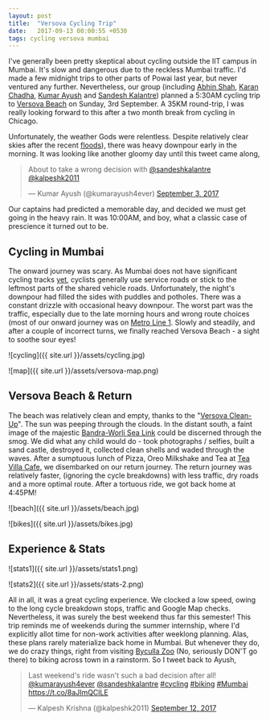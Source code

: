 ```yaml
---
layout: post
title:  "Versova Cycling Trip"
date:   2017-09-13 00:00:55 +0530
tags: cycling versova mumbai
---
```


I've generally been pretty skeptical about cycling outside the IIT campus in Mumbai. It's slow and dangerous due to the reckless Mumbai traffic. I'd made a few midnight trips to other parts of Powai last year, but never ventured any further. Nevertheless, our group (including [Abhin Shah](https://www.facebook.com/profile.php?id=100006442563676), [Karan Chadha](https://www.facebook.com/karanchadha005), [Kumar Ayush](http://cheekujodhpur.github.io/) and [Sandesh Kalantre](https://sandeshkalantre.github.io/)) planned a 5:30AM cycling trip to [Versova Beach](https://en.wikipedia.org/wiki/Versova,_Mumbai#Versova_beach) on Sunday, 3rd September. A 35KM round-trip, I was really looking forward to this after a two month break from cycling in Chicago.

Unfortunately, the weather Gods were relentless. Despite relatively clear skies after the recent [floods](https://en.wikipedia.org/wiki/2017_Mumbai_flood)), there was heavy downpour early in the morning. It was looking like another gloomy day until this tweet came along,

<blockquote class="twitter-tweet" data-lang="en"><p lang="en" dir="ltr">About to take a wrong decision with <a href="https://twitter.com/sandeshkalantre">@sandeshkalantre</a> <a href="https://twitter.com/kalpeshk2011">@kalpeshk2011</a></p>&mdash; Kumar Ayush (@kumarayush4ever) <a href="https://twitter.com/kumarayush4ever/status/904195407177170944">September 3, 2017</a></blockquote>
<script async src="//platform.twitter.com/widgets.js" charset="utf-8"></script>

Our captains had predicted a memorable day, and decided we must get going in the heavy rain. It was 10:00AM, and boy, what a classic case of prescience it turned out to be.

## Cycling in Mumbai

The onward journey was scary. As Mumbai does not have significant cycling tracks [yet](http://timesofindia.indiatimes.com/city/mumbai/mumbai-ready-for-a-cycle-track-from-marine-drive-to-worli/articleshow/60408985.cms), cyclists generally use service roads or stick to the leftmost parts of the shared vehicle roads. Unfortunately, the night's downpour had filled the sides with puddles and potholes. There was a constant drizzle with occasional heavy downpour. The worst part was the traffic, especially due to the late morning hours and wrong route choices (most of our onward journey was on [Metro Line 1](https://en.wikipedia.org/wiki/Line_1_(Mumbai_Metro)). Slowly and steadily, and after a couple of incorrect turns, we finally reached Versova Beach - a sight to soothe sour eyes!

![cycling]({{ site.url }}/assets/cycling.jpg)

![map]({{ site.url }}/assets/versova-map.png)

## Versova Beach & Return
The beach was relatively clean and empty, thanks to the "[Versova Clean-Up](https://thewire.in/152999/mumbais-versova-shore-transformed-due-worlds-largest-beach-cleanup-locals/)". The sun was peeping through the clouds. In the distant south, a faint image of the majestic [Bandra-Worli Sea Link](https://en.wikipedia.org/wiki/Bandra%E2%80%93Worli_Sea_Link) could be discerned through the smog. We did what any child would do - took photographs / selfies, built a sand castle, destroyed it, collected clean shells and waded through the waves. After a sumptuous lunch of Pizza, Oreo Milkshake and Tea at [Tea Villa Cafe](https://www.zomato.com/mumbai/tea-villa-cafe-versova), we disembarked on our return journey. The return journey was relatively faster, (ignoring the cycle breakdowns) with less traffic, dry roads and a more optimal route. After a tortuous ride, we got back home at 4:45PM!

![beach]({{ site.url }}/assets/beach.jpg)

![bikes]({{ site.url }}/assets/bikes.jpg)

## Experience & Stats

![stats1]({{ site.url }}/assets/stats1.png)

![stats2]({{ site.url }}/assets/stats-2.png)

All in all, it was a great cycling experience. We clocked a low speed, owing to the long cycle breakdown stops, traffic and Google Map checks. Nevertheless, it was surely the best weekend thus far this semester! This trip reminds me of weekends during the summer internship, where I'd explicitly allot time for non-work activities after weeklong planning. Alas, these plans rarely materialize back home in Mumbai. But whenever they do, we do crazy things, right from visiting [Byculla Zoo](https://en.wikipedia.org/wiki/Jijamata_Udyaan) (No, seriously DON'T go there) to biking across town in a rainstorm. So I tweet back to Ayush,

<blockquote class="twitter-tweet" data-lang="en"><p lang="en" dir="ltr">Last weekend&#39;s ride wasn&#39;t such a bad decision after all! <a href="https://twitter.com/kumarayush4ever">@kumarayush4ever</a> <a href="https://twitter.com/sandeshkalantre">@sandeshkalantre</a> <a href="https://twitter.com/hashtag/cycling?src=hash">#cycling</a> <a href="https://twitter.com/hashtag/biking?src=hash">#biking</a> <a href="https://twitter.com/hashtag/Mumbai?src=hash">#Mumbai</a> <a href="https://t.co/8aJImQClLE">https://t.co/8aJImQClLE</a></p>&mdash; Kalpesh Krishna (@kalpeshk2011) <a href="https://twitter.com/kalpeshk2011/status/907730730939273223">September 12, 2017</a></blockquote>
<script async src="//platform.twitter.com/widgets.js" charset="utf-8"></script>

